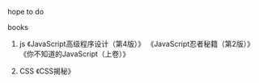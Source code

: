 hope to do

books
1. js
《JavaScript高级程序设计（第4版）》
《JavaScript忍者秘籍（第2版）》
《你不知道的JavaScript（上卷）》

2. CSS
《CSS揭秘》
